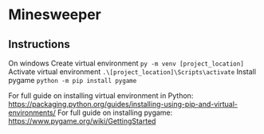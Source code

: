 # Minesweeper
 
## Instructions
On windows
Create virtual environment
```py -m venv [project_location]```
Activate virtual environment
```.\[project_location]\Scripts\activate```
Install pygame
```python -m pip install pygame```

For full guide on installing virtual environment in Python:
https://packaging.python.org/guides/installing-using-pip-and-virtual-environments/
For full guide on installing pygame:
https://www.pygame.org/wiki/GettingStarted

